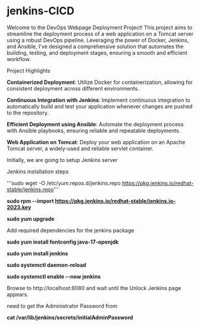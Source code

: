 # jenkins-CICD
Welcome to the DevOps Webpage Deployment Project! This project aims to streamline the deployment process of a web application on a Tomcat server using a robust DevOps pipeline. Leveraging the power of Docker, Jenkins, and Ansible, I've designed a comprehensive solution that automates the building, testing, and deployment stages, ensuring a smooth and efficient workflow.

Project Highlights

**Containerized Deployment**:
Utilize Docker for containerization, allowing for consistent deployment across different environments.

**Continuous Integration with Jenkins**: 
Implement continuous integration to automatically build and test your application whenever changes are pushed to the repository.

**Efficient Deployment using Ansible**:
Automate the deployment process with Ansible playbooks, ensuring reliable and repeatable deployments.

**Web Application on Tomcat**: 
Deploy your web application on an Apache Tomcat server, a widely-used and reliable servlet container.


Initially, we are going to setup Jenkins server
 
Jenkins installation steps 

'''sudo wget -O /etc/yum.repos.d/jenkins.repo https://pkg.jenkins.io/redhat-stable/jenkins.repo'''

**sudo rpm --import https://pkg.jenkins.io/redhat-stable/jenkins.io-2023.key** 

**sudo yum upgrade**

Add required dependencies for the jenkins package 

**sudo yum install fontconfig java-17-openjdk**

**sudo yum install jenkins**

**sudo systemctl daemon-reload**

**sudo systemctl enable --now jenkins**

Browse to http://localhost:8080 and wait until the Unlock Jenkins page appears. 

need to get the Administrator Password from 

**cat /var/lib/jenkins/secrets/initialAdminPassword**


 

